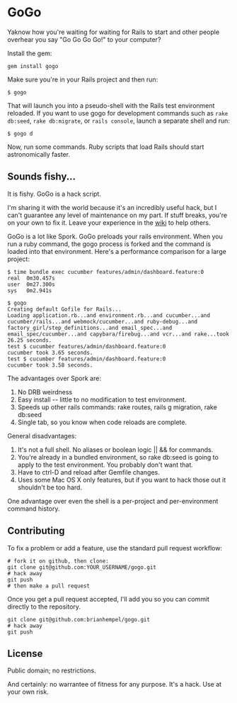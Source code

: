 # GoGo

Yaknow how you're waiting for waiting for Rails to start and other people overhear you say "Go Go Go Go!" to your computer?

Install the gem:

    gem install gogo

Make sure you're in your Rails project and then run:

    $ gogo

That will launch you into a pseudo-shell with the Rails test environment reloaded. If you want to use gogo for development commands such as `rake db:seed`, `rake db:migrate`, or `rails console`, launch a separate shell and run:

    $ gogo d

Now, run some commands. Ruby scripts that load Rails should start astronomically faster.

## Sounds fishy...

It is fishy. GoGo is a hack script.

I'm sharing it with the world because it's an incredibly useful hack, but I can't guarantee any level of maintenance on my part. If stuff breaks, you're on your own to fix it. Leave your experience in the [wiki](https://github.com/brianhempel/gogo/wiki) to help others.

GoGo is a lot like Spork. GoGo preloads your rails environment. When you run a ruby command, the gogo process is forked and the command is loaded into that environment.  Here's a performance comparison for a large project:

    $ time bundle exec cucumber features/admin/dashboard.feature:0
    real  0m30.457s
    user  0m27.300s
    sys   0m2.941s
    
    $ gogo
    Creating default Gofile for Rails...
    Loading application.rb...and environment.rb...and cucumber...and cucumber/rails...and webmock/cucumber...and ruby-debug...and factory_girl/step_definitions...and email_spec...and email_spec/cucumber...and capybara/firebug...and vcr...and rake...took 26.25 seconds.
    test $ cucumber features/admin/dashboard.feature:0
    cucumber took 3.65 seconds.
    test $ cucumber features/admin/dashboard.feature:0
    cucumber took 3.58 seconds.

The advantages over Spork are:

1. No DRB weirdness
2. Easy install -- little to no modification to test environment.
3. Speeds up other rails commands: rake routes, rails g migration, rake db:seed
4. Single tab, so you know when code reloads are complete.

General disadvantages:

1. It's not a full shell. No aliases or boolean logic || && for commands.
2. You're already in a bundled environment, so rake db:seed is going to apply to the test environment. You probably don't want that.
3. Have to ctrl-D and reload after Gemfile changes.
4. Uses some Mac OS X only features, but if you want to hack those out it shouldn't be too hard.

One advantage over even the shell is a per-project and per-environment command history.

## Contributing

To fix a problem or add a feature, use the standard pull request workflow:

    # fork it on github, then clone:
    git clone git@github.com:YOUR_USERNAME/gogo.git
    # hack away
    git push
    # then make a pull request

Once you get a pull request accepted, I'll add you so you can commit directly to the repository.

    git clone git@github.com:brianhempel/gogo.git
    # hack away
    git push

## License

Public domain; no restrictions.

And certainly: no warrantee of fitness for any purpose. It's a hack. Use at your own risk.
